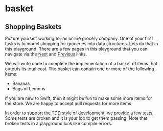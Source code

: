 # basket

## Shopping Baskets

 Picture yourself working for an online grocery company. One of your first tasks is to model shopping for groceries into data structures. Lets do that in this playground. There are a few pages in this playground that you can navigate via the [Next](@next) and [Previous](@previous) links.

 We will write code to complete the implementation of a basket of items that outputs its total cost.
   The basket can contain one or more of the following items:
 - Bananas
 - Bags of Lemons

 If you are new to Swift, then it might be fun to make some more items for the store. We are happy to accept pull requests for more items.

 In order to support the TDD style of development, we provide a few tests. Some tests are broken and it is your job to get them passing. Note that broken tests in a playground look like compile errors.
  